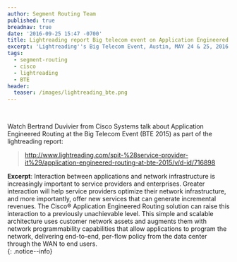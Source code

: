 ```yaml
---
author: Segment Routing Team
published: true
breadnav: true
date: '2016-09-25 15:47 -0700'
title: Lightreading report Big telecom event on Application Engineered Routing
excerpt: 'Lightreading''s Big Telecom Event, Austin, MAY 24 & 25, 2016 '
tags:
  - segment-routing
  - cisco
  - lightreading
  - BTE
header:
  teaser: /images/lightreading_bte.png
---
```

&nbsp;
  
  
Watch Bertrand Duvivier from Cisco Systems talk about Application Engineered Routing at the Big Telecom Event (BTE 2015) as part of the lightreading report:  

><http://www.lightreading.com/spit-%28service-provider-it%29/application-engineered-routing-at-bte-2015/v/d-id/716898>

**Excerpt**: Interaction between applications and network infrastructure is increasingly important to service providers and enterprises. Greater interaction will help service providers optimize their network infrastructure, and more importantly, offer new services that can generate incremental revenues. The Cisco® Application Engineered Routing solution can raise this interaction to a previously unachievable level. This simple and scalable architecture uses customer network assets and augments them with network programmability capabilities that allow applications to program the network, delivering end-to-end, per-flow policy from the data center through the WAN to end users.   
{: .notice--info}

